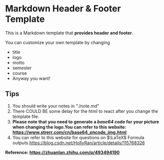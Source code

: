 # Markdown Header & Footer Template
This is a Markdown template that **provides header and footer**.

You can customize your own template by changing 
- title
- logo 
- motto
- semester
- course
- Anyway you want!

## Tips
1. You should write your notes in "./note.md"
2. There COULD BE some delay for the html to react after you change the template file.
3. **Please note that you need to generate a ***base64*** code for your picture when changing the logo.You can refer to this website: https://www.strerr.com/cn/base64_encode_img.html**
4. You can refer to this website for questions on $\LaTeX$ Formula outputs.https://blog.csdn.net/HollyRan/article/details/115768326

**Reference: https://zhuanlan.zhihu.com/p/493494190**
